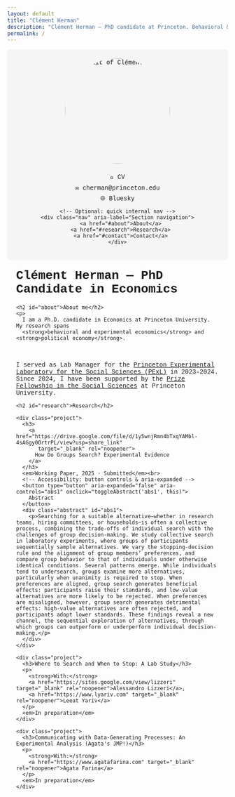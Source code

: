 ```yaml
---
layout: default
title: "Clément Herman"
description: "Clément Herman — PhD candidate at Princeton. Behavioral & experimental economics, political economy. Research on collective (group) search, stopping rules, and decision-making."
permalink: /
---
```


<style>
  body { font-family: "Courier New", Courier, monospace; }
  .container {
    display: flex; flex-wrap: wrap; max-width: 1000px; margin: 0 auto;
  }
  .sidebar {
    flex: 1 1 30%; padding: 20px; background-color: #f5f5f5;
    min-width: 200px; box-sizing: border-box; text-align: center;
  }
  .sidebar img {
    border-radius: 50%; width: 240px; height: 240px; object-fit: cover;
    margin-bottom: 15px;
  }
  .sidebar a { display: block; margin: 8px 0; text-decoration: none; }
  .main-content { flex: 1 1 70%; padding: 20px; box-sizing: border-box; }
  h1 { margin-top: 0; }
  .abstract { display: none; margin-top: 5px; }
  button { margin-top: 5px; }
  .project { margin-bottom: 40px; }
  .nav { margin: 10px 0 20px; }
  .nav a { margin-right: 12px; }
</style>

<div class="container">

  <div class="sidebar">
    <!-- SEO: add descriptive alt and lazy-load -->
    <img src="photo_clement_edit.png" alt="Portrait of Clément Herman" loading="lazy" width="140" height="140">
    <!-- SEO: add rel=noopener and rel=me for profile -->
    <a href="https://drive.google.com/file/d/1TrC1MCd6kxQlAt9jsvOpUZAS79TmcFaq/view?usp=share_link" target="_blank" rel="noopener">📄 CV</a>
    <a href="mailto:cherman@princeton.edu">✉️ cherman@princeton.edu</a>
    <a href="https://bsky.app/profile/clemherm.bsky.social" target="_blank" rel="me noopener">🌐 Bluesky</a>

    <!-- Optional: quick internal nav -->
    <div class="nav" aria-label="Section navigation">
      <a href="#about">About</a>
      <a href="#research">Research</a>
      <a href="#contact">Contact</a>
    </div>
  </div>

  <div class="main-content">
    <!-- SEO: put main keywords in H1 -->
    <h1>Clément Herman — PhD Candidate in Economics</h1>

    <h2 id="about">About me</h2>
    <p>
      I am a Ph.D. candidate in Economics at Princeton University. My research spans
      <strong>behavioral and experimental economics</strong> and <strong>political economy</strong>.
<br> <br>
      I served as Lab Manager for the <a href="https://pexl.lab.run" target="_blank" rel="noopener">Princeton Experimental Laboratory for the Social Sciences (PExL)</a> in 2023–2024.
Since 2024, I have been supported by the <a href="https://gradschool.princeton.edu/financial-support/fellowships/princeton-fellowships/prize-fellowship-social-sciences" target="_blank" rel="noopener">Prize Fellowship in the Social Sciences</a> at Princeton University.
    </p>

    <h2 id="research">Research</h2>

    <div class="project">
      <h3>
        <a href="https://drive.google.com/file/d/1y5wnjRmn4bTxqYAMbl-4sAGgy0OrtrPL/view?usp=share_link"
           target="_blank" rel="noopener">
          How Do Groups Search? Experimental Evidence
        </a>
      </h3>
      <em>Working Paper, 2025 · Submitted</em><br>
      <!-- Accessibility: button controls & aria-expanded -->
      <button type="button" aria-expanded="false" aria-controls="abs1" onclick="toggleAbstract('abs1', this)">
        Abstract
      </button>
      <div class="abstract" id="abs1">
        <p>Searching for a suitable alternative—whether in research teams, hiring committees, or households—is often a collective process, combining the trade-offs of individual search with the challenges of group decision-making. We study collective search in laboratory experiments, where groups of participants sequentially sample alternatives. We vary the stopping-decision rule and the alignment of group members’ preferences, and compare group behavior to that of individuals under otherwise identical conditions. Several patterns emerge. While individuals tend to undersearch, groups examine more alternatives, particularly when unanimity is required to stop. When preferences are aligned, group search generates beneficial effects: participants raise their standards, and low-value alternatives are more likely to be rejected. When preferences are misaligned, however, group search generates detrimental effects: high-value alternatives are often rejected, and participants adopt lower standards. These findings reveal a new channel, the sequential exploration of alternatives, through which groups can outperform or underperform individual decision-making.</p>
      </div>
    </div>

    <div class="project">
      <h3>Where to Search and When to Stop: A Lab Study</h3>
      <p>
        <strong>With:</strong>
        <a href="https://sites.google.com/view/lizzeri" target="_blank" rel="noopener">Alessandro Lizzeri</a>,
        <a href="https://www.lyariv.com" target="_blank" rel="noopener">Leeat Yariv</a>
      </p>
      <em>In preparation</em>
    </div>

    <div class="project">
      <h3>Communicating with Data-Generating Processes: An Experimental Analysis (Agata's JMP!)</h3>
      <p>
        <strong>With:</strong>
        <a href="https://www.agatafarina.com" target="_blank" rel="noopener">Agata Farina</a>
      </p>
      <em>In preparation</em>
    </div>
  </div>
</div>

<script>
function toggleAbstract(id, btn) {
  var x = document.getElementById(id);
  var isHidden = (x.style.display === "none" || x.style.display === "");
  x.style.display = isHidden ? "block" : "none";
  if (btn) btn.setAttribute("aria-expanded", isHidden ? "true" : "false");
}
</script>

<!-- =================== -->
<!-- Minimal JSON-LD SEO -->
<!-- =================== -->
<script type="application/ld+json">
{
  "@context": "https://schema.org",
  "@type": "Person",
  "name": "Clément Herman",
  "jobTitle": "PhD Candidate in Economics",
  "affiliation": {
    "@type": "CollegeOrUniversity",
    "name": "Princeton University"
  },
  "email": "mailto:cherman@princeton.edu",
  "url": "https://clement-herman.com",
  "sameAs": [
    "https://bsky.app/profile/clemherm.bsky.social",
    "https://scholar.google.com/scholar?q=Cl%C3%A9ment+Herman"
  ]
}
</script>

<!-- Example article schema for the working paper; duplicate & adjust for others if you like -->
<script type="application/ld+json">
{
  "@context": "https://schema.org",
  "@type": "ScholarlyArticle",
  "name": "How Do Groups Search? Experimental Evidence",
  "author": {
    "@type": "Person",
    "name": "Clément Herman"
  },
  "inLanguage": "en",
  "datePublished": "2025",
  "url": "https://drive.google.com/file/d/1y5wnjRmn4bTxqYAMbl-4sAGgy0OrtrPL/view?usp=share_link",
  "isAccessibleForFree": true
}
</script>
